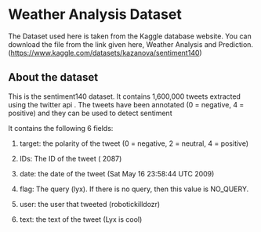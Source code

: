 
# Weather Analysis Dataset

The Dataset used here is taken from the Kaggle database website. You can download the file from the link given here, Weather Analysis and Prediction. (https://www.kaggle.com/datasets/kazanova/sentiment140)


## About the dataset

This is the sentiment140 dataset. It contains 1,600,000 tweets extracted using the twitter api . The tweets have been annotated (0 = negative, 4 = positive) and they can be used to detect sentiment 

It contains the following 6 fields:

1. target: the polarity of the tweet (0 = negative, 2 = neutral, 4 = positive)

2. IDs: The ID of the tweet ( 2087)

3. date: the date of the tweet (Sat May 16 23:58:44 UTC 2009)

4. flag: The query (lyx). If there is no query, then this value is NO_QUERY.

5. user: the user that tweeted (robotickilldozr)

6. text: the text of the tweet (Lyx is cool)
